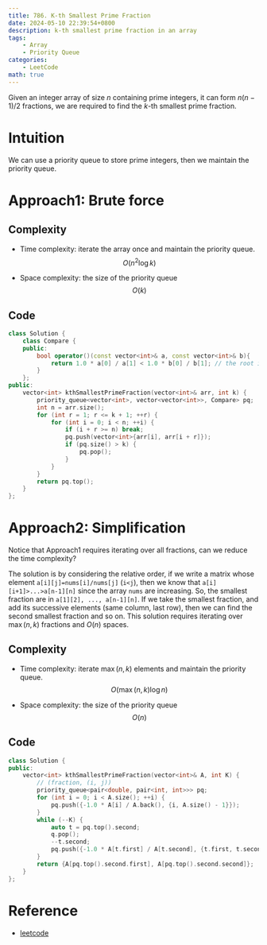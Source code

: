 ```yaml
---
title: 786. K-th Smallest Prime Fraction
date: 2024-05-10 22:39:54+0800
description: k-th smallest prime fraction in an array
tags: 
    - Array
    - Priority Queue
categories:
    - LeetCode
math: true
---
```


Given an integer array of size $n$ containing prime integers, it can form $n(n-1)/2$ fractions, we are required to find the $k$-th smallest prime fraction.

# Intuition

We can use a priority queue to store prime integers, then we maintain the priority queue.

# Approach1: Brute force

## Complexity

- Time complexity: iterate the array once and maintain the priority queue.
$$O(n^2\log k)$$

- Space complexity: the size of the priority queue
$$O(k)$$

## Code

```c++
class Solution {
    class Compare {
    public:
        bool operator()(const vector<int>& a, const vector<int>& b){
            return 1.0 * a[0] / a[1] < 1.0 * b[0] / b[1]; // the root is the biggest
        }
    };
public:
    vector<int> kthSmallestPrimeFraction(vector<int>& arr, int k) {
        priority_queue<vector<int>, vector<vector<int>>, Compare> pq;
        int n = arr.size();
        for (int r = 1; r <= k + 1; ++r) {
            for (int i = 0; i < n; ++i) {
                if (i + r >= n) break;
                pq.push(vector<int>{arr[i], arr[i + r]});
                if (pq.size() > k) {
                    pq.pop();
                }
            }
        }
        return pq.top();
    }
};
```

# Approach2: Simplification

Notice that Approach1 requires iterating over all fractions, can we reduce the time complexity?

The solution is by considering the relative order, if we write a matrix whose element `a[i][j]=nums[i]/nums[j]` (`i<j`), then we know that `a[i][i+1]>...>a[n-1][n]` since the array `nums` are increasing. So, the smallest fraction are in `a[1][2], ..., a[n-1][n]`. If we take the smallest fraction, and add its successive elements (same column, last row), then we can find the second smallest fraction and so on. This solution requires iterating over $\max(n, k)$ fractions and $O(n)$ spaces.

## Complexity

- Time complexity: iterate $\max(n, k)$ elements  and maintain the priority queue.
$$O(\max(n, k)\log n)$$

- Space complexity: the size of the priority queue
$$O(n)$$

## Code

```c++
class Solution {
public:
    vector<int> kthSmallestPrimeFraction(vector<int>& A, int K) {
        // (fraction, (i, j))
        priority_queue<pair<double, pair<int, int>>> pq;
        for (int i = 0; i < A.size(); ++i) {
            pq.push({-1.0 * A[i] / A.back(), {i, A.size() - 1}});
        }
        while (--K) {
            auto t = pq.top().second;
            q.pop();
            --t.second;
            pq.push({-1.0 * A[t.first] / A[t.second], {t.first, t.second}});
        }
        return {A[pq.top().second.first], A[pq.top().second.second]};
    }
};
```

# Reference

- [leetcode](https://leetcode.com/problems/k-th-smallest-prime-fraction/description/)
